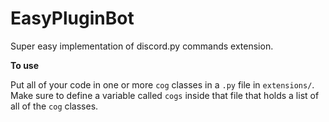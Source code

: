 # EasyPluginBot
Super easy implementation of discord.py commands extension.

**To use**
 
Put all of your code in one or more `cog` classes in a `.py` file in `extensions/`. Make sure to define a variable called `cogs` inside that file that holds a list of all of the `cog` classes.
